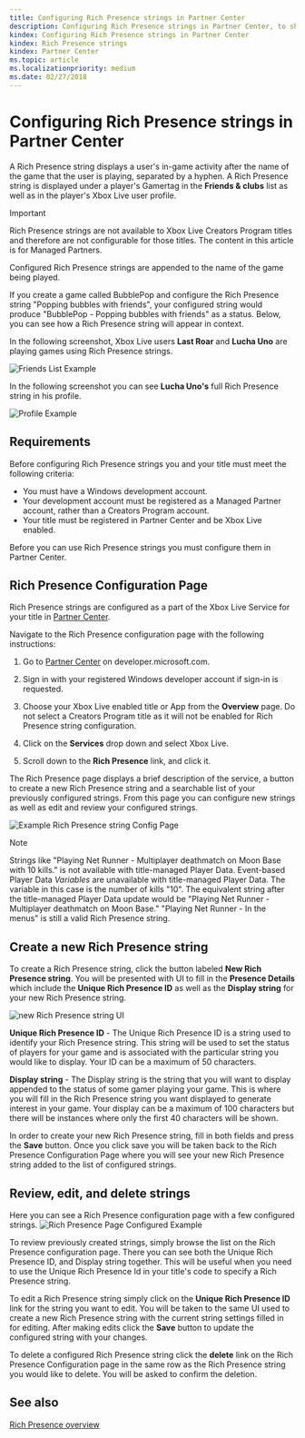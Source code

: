 ```yaml
---
title: Configuring Rich Presence strings in Partner Center
description: Configuring Rich Presence strings in Partner Center, to show what a user is currently doing within a game.
kindex: Configuring Rich Presence strings in Partner Center
kindex: Rich Presence strings
kindex: Partner Center
ms.topic: article
ms.localizationpriority: medium
ms.date: 02/27/2018
---
```


# Configuring Rich Presence strings in Partner Center

A Rich Presence string displays a user's in-game activity after the name of the game that the user is playing, separated by a hyphen.
A Rich Presence string is displayed under a player's Gamertag in the **Friends & clubs** list as well as in the player's Xbox Live user profile.

> [!IMPORTANT]
> Rich Presence strings are not available to Xbox Live Creators Program titles and therefore are not configurable for those titles. The content in this article is for Managed Partners.

Configured Rich Presence strings are appended to the name of the game being played.

If you create a game called BubblePop and configure the Rich Presence string "Popping bubbles with friends", your configured string would produce "BubblePop - Popping bubbles with friends" as a status.
Below, you can see how a Rich Presence string will appear in context.

In the following screenshot, Xbox Live users **Last Roar** and **Lucha Uno** are playing games using Rich Presence strings.

![Friends List Example](live-presence-config2-images/RichPresence_FriendsList_Screen.jpg)

In the following screenshot you can see **Lucha Uno's** full Rich Presence string in his profile.

![Profile Example](live-presence-config2-images/RichPresence_Config_ProfileScreen.jpg)


## Requirements

Before configuring Rich Presence strings you and your title must meet the following criteria:

- You must have a Windows development account.
- Your development account must be registered as a Managed Partner account, rather than a Creators Program account.
- Your title must be registered in Partner Center and be Xbox Live enabled.

Before you can use Rich Presence strings you must configure them in Partner Center.


## Rich Presence Configuration Page

Rich Presence strings are configured as a part of the Xbox Live Service for your title in [Partner Center](https://partner.microsoft.com/dashboard).

Navigate to the Rich Presence configuration page with the following instructions:

1. Go to [Partner Center](https://partner.microsoft.com/dashboard) on developer.microsoft.com.

2. Sign in with your registered Windows developer account if sign-in is requested.

3. Choose your Xbox Live enabled title or App from the **Overview** page. Do not select a Creators Program title as it will not be enabled for Rich Presence string configuration.

4. Click on the **Services** drop down and select Xbox Live.

5. Scroll down to the **Rich Presence** link, and click it.

The Rich Presence page displays a brief description of the service, a button to create a new Rich Presence string and a searchable list of your previously configured strings.
From this page you can configure new strings as well as edit and review your configured strings.

![Example Rich Presence string Config Page](live-presence-config2-images/RichPresence_ConfigPage_New.JPG)

> [!NOTE]
> Strings like "Playing Net Runner - Multiplayer deathmatch on Moon Base with 10 kills." is not available with title-managed Player Data. Event-based Player Data *Variables* are unavailable with title-managed Player Data. The variable in this case is the number of kills "10". The equivalent string after the title-managed Player Data update would be "Playing Net Runner - Multiplayer deathmatch on Moon Base." "Playing Net Runner - In the menus" is still a valid Rich Presence string.


## Create a new Rich Presence string

To create a Rich Presence string, click the button labeled **New Rich Presence string**.
You will be presented with UI to fill in the **Presence Details** which include the **Unique Rich Presence ID** as well as the **Display string** for your new Rich Presence string.

![new Rich Presence string UI](live-presence-config2-images/RichPresence_Config_NewString.JPG)

**Unique Rich Presence ID** - The Unique Rich Presence ID is a string used to identify your Rich Presence string.
This string will be used to set the status of players for your game and is associated with the particular string you would like to display.
Your ID can be a maximum of 50 characters.

**Display string** - The Display string is the string that you will want to display appended to the status of some gamer playing your game.
This is where you will fill in the Rich Presence string you want displayed to generate interest in your game.
Your display can be a maximum of 100 characters but there will be instances where only the first 40 characters will be shown.

In order to create your new Rich Presence string, fill in both fields and press the **Save** button.
Once you click save you will be taken back to the Rich Presence Configuration Page where you will see your new Rich Presence string added to the list of configured strings.


## Review, edit, and delete strings

Here you can see a Rich Presence configuration page with a few configured strings.
![Rich Presence Page Configured Example](live-presence-config2-images/RichPresence_ConfigPage_Configured.JPG)

To review previously created strings, simply browse the list on the Rich Presence configuration page.
There you can see both the Unique Rich Presence ID, and Display string together.
This will be useful when you need to use the Unique Rich Presence Id in your title's code to specify a Rich Presence string.

To edit a Rich Presence string simply click on the **Unique Rich Presence ID** link for the string you want to edit.
You will be taken to the same UI used to create a new Rich Presence string with the current string settings filled in for editing.
After making edits click the **Save** button to update the configured string with your changes.

To delete a configured Rich Presence string click the **delete** link on the Rich Presence Configuration page in the same row as the Rich Presence string you would like to delete.
You will be asked to confirm the deletion.


## See also

[Rich Presence overview](../live-presence-overview.md)
